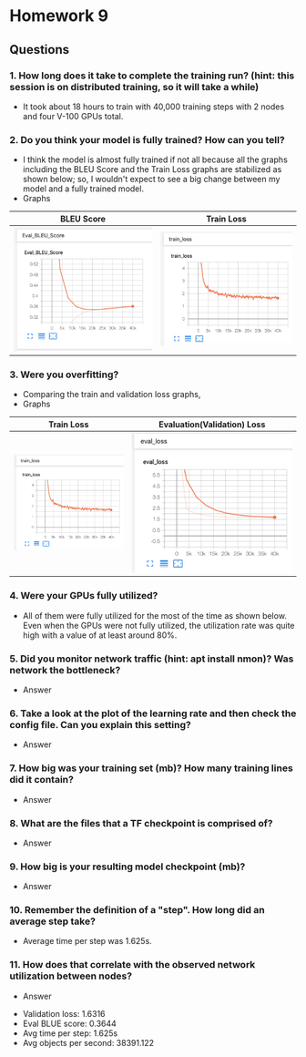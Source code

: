 # Homework 9
## Questions
### 1. How long does it take to complete the training run? (hint: this session is on distributed training, so it will take a while)
  - It took about 18 hours to train with 40,000 training steps with 2 nodes and four V-100 GPUs total.
### 2. Do you think your model is fully trained? How can you tell?
  - I think the model is almost fully trained if not all because all the graphs including the BLEU Score and the Train Loss graphs are stabilized as shown below; so, I wouldn't expect to see a big change between my model and a fully trained model.
  - Graphs

|            BLEU Score           |                 Train Loss                |
|:-------------------------------:|:-----------------------------------------:|
| <img src="Eval_BLEU_Score.png"> | <img src="./Extra_Images/train_loss.png"> |

### 3. Were you overfitting?
  - Comparing the train and validation loss graphs,
  - Graphs

|                 Train Loss                | Evaluation(Validation) Loss |
|:-----------------------------------------:|:---------------------------:|
| <img src="./Extra_Images/train_loss.png"> |  <img src="eval_loss.png">  |

### 4. Were your GPUs fully utilized?
  - All of them were fully utilized for the most of the time as shown below. Even when the GPUs were not fully utilized, the utilization rate was quite high with a value of at least around 80%.
### 5. Did you monitor network traffic (hint: apt install nmon)? Was network the bottleneck?
  - Answer
### 6. Take a look at the plot of the learning rate and then check the config file. Can you explain this setting?
  - Answer
### 7. How big was your training set (mb)? How many training lines did it contain?
  - Answer
### 8. What are the files that a TF checkpoint is comprised of?
  - Answer
### 9. How big is your resulting model checkpoint (mb)?
  - Answer
### 10. Remember the definition of a "step". How long did an average step take?
  - Average time per step was 1.625s.
### 11. How does that correlate with the observed network utilization between nodes?
  - Answer

* Validation loss: 1.6316
* Eval BLUE score: 0.3644
* Avg time per step: 1.625s
* Avg objects per second: 38391.122
